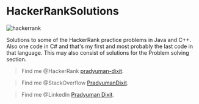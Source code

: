 # HackerRankSolutions
![hackerrank](https://user-images.githubusercontent.com/41565823/46145009-fcdf3100-c25e-11e8-9518-d0dbd3294e30.png)


Solutions to some of the HackerRank practice problems in Java and C++. Also one code in C# and that's my first and most probably the last code in that language. This may also consist of solutions for the Problem solving section.

>Find me @HackerRank    [pradyuman-dixit](https://www.hackerrank.com/pradyumandixit).

>Find me @StackOverflow [PradyumanDixit](https://stackoverflow.com/users/8850875/pradyuman-dixit?tab=profile).

>Find me @LinkedIn [Pradyuman Dixit](https://www.linkedin.com/in/pradyuman-dixit/).
